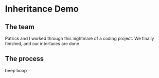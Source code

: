 # Inheritance Demo
## The team
Patrick and I worked through this nightmare of a coding project. We finally finished, and our interfaces are done
## The process
beep boop